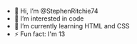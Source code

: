 - 👋 Hi, I’m @StephenRitchie74
- 👀 I’m interested in code
- 🌱 I’m currently learning HTML and CSS
- ⚡ Fun fact: I'm 13 

<!---
StephenRitchie74/StephenRitchie74 is a ✨ special ✨ repository because its `README.md` (this file) appears on your GitHub profile.
You can click the Preview link to take a look at your changes.
--->
